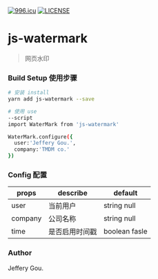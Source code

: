 [![996.icu](https://img.shields.io/badge/link-996.icu-red.svg)](https://996.icu)
[![LICENSE](https://img.shields.io/badge/license-NPL%20(The%20996%20Prohibited%20License)-blue.svg)](https://github.com/996icu/996.ICU/blob/master/LICENSE)


# js-watermark


> 网页水印

### Build Setup 使用步骤

``` bash
# 安装 install
yarn add js-watermark --save
```
``` bash
# 使用 use
--script
import WaterMark from 'js-watermark'

WaterMark.configure({
  user:'Jeffery Gou.',
  company:'TMDM co.'
})

```
### Config 配置
props | describe | default
----|------|----
user | 当前用户  | string null
company | 公司名称 | string null
time | 是否启用时间戳  | boolean fasle 

### Author

Jeffery Gou.